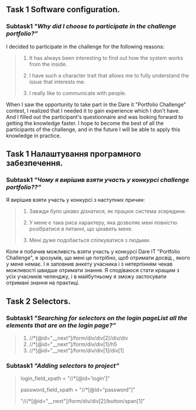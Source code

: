 ## **Task 1 Software configuration.**
### Subtask1 ***"Why did I choose to participate in the challenge portfolio?”***

I decided to participate in the challenge for the following reasons:
> 1.  It has always been interesting to find out how the system works from the inside.
> 
> 2. I have such a character trait that allows me to fully understand the issue that interests me.
> 3. I really like to communicate with people.
> 
When I saw the opportunity to take part in the Dare it "Portfolio Challenge" contest, I realized that I needed it to gain experience
which I don't have. And I filled out the participant's questionnaire and was looking forward to getting the knowledge faster. I hope to become the best of all the participants of the challenge, and in the future I will be able to apply this knowledge in practice.

## **Task 1 Налаштування програмного забезпечення.**
### Subtask1 ***"Чому я вирішив взяти участь у конкурсі challenge portfolio??”***

Я вирішив взяти участь у конкурсі з наступних причин:
> 1.  Завжди було цікаво дізнатися, як працює система зсередини.
> 
> 2. У мене є така риса характеру, яка дозволяє мені повністю розібратися в питанні, що цікавить мене.
> 3. Мені дуже подобається спілкуватися з людьми.


Коли я побачив можливість взяти участь у конкурсі Dare IT "Portfolio Challenge", я зрозумів, що мені це потрібно, щоб отримати досвід
, якого у мене немає. І я заповнив анкету учасника i з нетерпінням чекав можливості швидше отримати знання. Я сподіваюся стати кращим з усіх учасників челенджу, і в майбутньому я зможу застосувати отримані знання на практиці.


## **Task 2 Selectors.**
### Subtask1 ***"Searching for selectors on the login pageList all the elements that are on the login page?”***

> 1.  //*[@id="__next"]/form/div/div[2]/div/div
> 2. //*[@id="__next"]/form/div/div[1]/h5
> 3. //*[@id="__next"]/form/div/div[1]/div[1]

### Subtask1 ***"Adding selectors to project”***
> login_field_xpath = "//*[@id='login']"
> 
> password_field_xpath = "//*[@id="password"]"
> 
>"///*[@id="__next"]/form/div/div[2]/button/span[1]"
